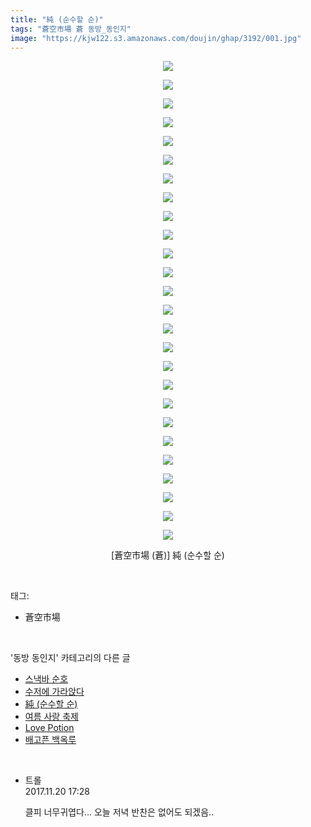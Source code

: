 ```yaml
---
title: "純 (순수할 순)"
tags: "蒼空市場 蒼 동방_동인지"
image: "https://kjw122.s3.amazonaws.com/doujin/ghap/3192/001.jpg"
---
```

<div class="article">
<p style="text-align: center; clear: none; float: none;"><img src="{{ site.imgserver5 }}/ghap/3192/001.jpg"/></p>
<p style="text-align: center; clear: none; float: none;"><img src="{{ site.imgserver5 }}/ghap/3192/002.jpg"/></p>
<p style="text-align: center; clear: none; float: none;"><img src="{{ site.imgserver5 }}/ghap/3192/003.jpg"/></p>
<p style="text-align: center; clear: none; float: none;"><img src="{{ site.imgserver5 }}/ghap/3192/004.jpg"/></p>
<p style="text-align: center; clear: none; float: none;"><img src="{{ site.imgserver5 }}/ghap/3192/005.jpg"/></p>
<p style="text-align: center; clear: none; float: none;"><img src="{{ site.imgserver5 }}/ghap/3192/006.jpg"/></p>
<p style="text-align: center; clear: none; float: none;"><img src="{{ site.imgserver5 }}/ghap/3192/007.jpg"/></p>
<p style="text-align: center; clear: none; float: none;"><img src="{{ site.imgserver5 }}/ghap/3192/008.jpg"/></p>
<p style="text-align: center; clear: none; float: none;"><img src="{{ site.imgserver5 }}/ghap/3192/009.jpg"/></p>
<p style="text-align: center; clear: none; float: none;"><img src="{{ site.imgserver5 }}/ghap/3192/010.jpg"/></p>
<p style="text-align: center; clear: none; float: none;"><img src="{{ site.imgserver5 }}/ghap/3192/011.jpg"/></p>
<p style="text-align: center; clear: none; float: none;"><img src="{{ site.imgserver5 }}/ghap/3192/012.jpg"/></p>
<p style="text-align: center; clear: none; float: none;"><img src="{{ site.imgserver5 }}/ghap/3192/013.jpg"/></p>
<p style="text-align: center; clear: none; float: none;"><img src="{{ site.imgserver5 }}/ghap/3192/014.jpg"/></p>
<p style="text-align: center; clear: none; float: none;"><img src="{{ site.imgserver5 }}/ghap/3192/015.jpg"/></p>
<p style="text-align: center; clear: none; float: none;"><img src="{{ site.imgserver5 }}/ghap/3192/016.jpg"/></p>
<p style="text-align: center; clear: none; float: none;"><img src="{{ site.imgserver5 }}/ghap/3192/017.jpg"/></p>
<p style="text-align: center; clear: none; float: none;"><img src="{{ site.imgserver5 }}/ghap/3192/018.jpg"/></p>
<p style="text-align: center; clear: none; float: none;"><img src="{{ site.imgserver5 }}/ghap/3192/019.jpg"/></p>
<p style="text-align: center; clear: none; float: none;"><img src="{{ site.imgserver5 }}/ghap/3192/020.jpg"/></p>
<p style="text-align: center; clear: none; float: none;"><img src="{{ site.imgserver5 }}/ghap/3192/021.jpg"/></p>
<p style="text-align: center; clear: none; float: none;"><img src="{{ site.imgserver5 }}/ghap/3192/022.jpg"/></p>
<p style="text-align: center; clear: none; float: none;"><img src="{{ site.imgserver5 }}/ghap/3192/023.jpg"/></p>
<p style="text-align: center; clear: none; float: none;"><img src="{{ site.imgserver5 }}/ghap/3192/024.jpg"/></p>
<p style="text-align: center; clear: none; float: none;"><img src="{{ site.imgserver5 }}/ghap/3192/025.jpg"/></p>
<p style="text-align: center; clear: none; float: none;"><img src="{{ site.imgserver5 }}/ghap/3192/026.jpg"/></p>
<p style="text-align: center; clear: none; float: none;">[蒼空市場 (蒼)] 純 (순수할 순)</p>
</div><br/>
<div class="tagTrail">
<p>태그: </p>
<ul>
<li>蒼空市場</li>
</ul>
</div><br/>
<div class="another">
<p>'동방 동인지' 카테고리의 다른 글</p>
<ul>
<li><a href="/ghap_3194">스낵바 순호</a></li>
<li><a href="/ghap_3193">수저에 가라앉다</a></li>
<li><a href="/ghap_3192">純 (순수할 순)</a></li>
<li><a href="/ghap_3191">여름 사랑 축제</a></li>
<li><a href="/ghap_3190">Love Potion</a></li>
<li><a href="/ghap_3189">배고픈 백옥루</a></li>
</ul>
</div><br/>
<div class="cb_module cb_fluid">
<div class="cb_wrt cb_profile">
<div class="comment">
<ul>
<li class="cb_thumb_off" id="comment15133454">
<div class="cb_comment_area">
<div class="cb_info_area">
<div class="cb_section">
<span class="cb_nick_name">트롤</span>
</div>
<div class="cb_section">
<span class="cb_date">2017.11.20 17:28 </span>
</div>
</div>
<div class="cb_dsc_comment">
<p class="cb_dsc">
											클피 너무귀엽다... 오늘 저녁 반찬은 없어도 되겠음..
										</p>
</div>
</div></li>
</ul>
</div>
</div><!-- commentList close -->
</div><br/>

